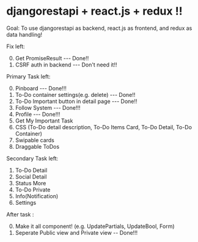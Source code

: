 # djangorestapi + react.js + redux !!

Goal: To use djangorestapi as backend, react.js as frontend, and redux as data handling!

Fix left:

0. Get PromiseResult --- Done!!
1. CSRF auth in backend --- Don't need it!!

Primary Task left:

0. Pinboard --- Done!!!
1. To-Do container settings(e.g. delete) --- Done!!
2. To-Do Important button in detail page --- Done!!
3. Follow System --- Done!!!
4. Profile --- Done!!!
5. Get My Important Task
6. CSS (To-Do detail description, To-Do Items Card, To-Do Detail, To-Do Container)
7. Swipable cards
8. Draggable ToDos

Secondary Task left:

1. To-Do Detail
2. Social Detail
3. Status More
4. To-Do Private
5. Info(Notification)
6. Settings

After task :

0. Make it all component! (e.g. UpdatePartials, UpdateBool, Form)
1. Seperate Public view and Private view -- Done!!!
